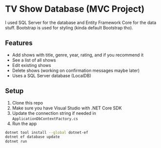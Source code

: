 # TV Show Database (MVC Project)
I used SQL Server for the database and Entity Framework Core for the data stuff. Bootstrap is used for styling (kinda default Bootstrap tho).

## Features

- Add shows with title, genre, year, rating, and if you recommend it
- See a list of all shows
- Edit existing shows
- Delete shows (working on confirmation messages maybe later)
- Uses a SQL Server database (LocalDB)

## Setup

1. Clone this repo
2. Make sure you have Visual Studio with .NET Core SDK
3. Update the connection string if needed in `ApplicationDbContextFactory.cs`
4. Run the app

```bash
dotnet tool install --global dotnet-ef
dotnet ef database update
dotnet run
